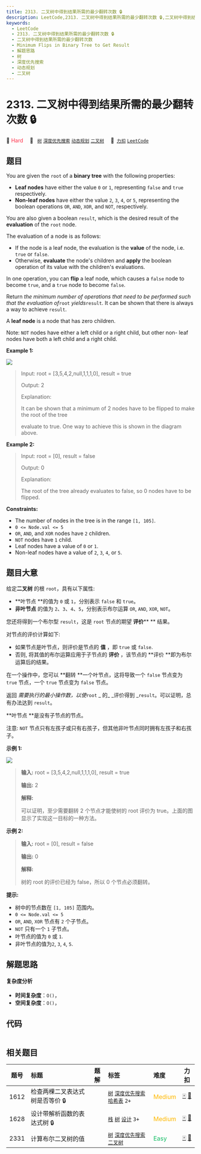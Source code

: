 ```yaml
---
title: 2313. 二叉树中得到结果所需的最少翻转次数 🔒
description: LeetCode,2313. 二叉树中得到结果所需的最少翻转次数 🔒,二叉树中得到结果所需的最少翻转次数,Minimum Flips in Binary Tree to Get Result,解题思路,树,深度优先搜索,动态规划,二叉树
keywords:
  - LeetCode
  - 2313. 二叉树中得到结果所需的最少翻转次数 🔒
  - 二叉树中得到结果所需的最少翻转次数
  - Minimum Flips in Binary Tree to Get Result
  - 解题思路
  - 树
  - 深度优先搜索
  - 动态规划
  - 二叉树
---
```


# 2313. 二叉树中得到结果所需的最少翻转次数 🔒

🔴 <font color=#ff334b>Hard</font>&emsp; 🔖&ensp; [`树`](/tag/tree.md) [`深度优先搜索`](/tag/depth-first-search.md) [`动态规划`](/tag/dynamic-programming.md) [`二叉树`](/tag/binary-tree.md)&emsp; 🔗&ensp;[`力扣`](https://leetcode.cn/problems/minimum-flips-in-binary-tree-to-get-result) [`LeetCode`](https://leetcode.com/problems/minimum-flips-in-binary-tree-to-get-result)

## 题目

You are given the `root` of a **binary tree** with the following properties:

  * **Leaf nodes** have either the value `0` or `1`, representing `false` and `true` respectively.
  * **Non-leaf nodes** have either the value `2`, `3`, `4`, or `5`, representing the boolean operations `OR`, `AND`, `XOR`, and `NOT`, respectively.

You are also given a boolean `result`, which is the desired result of the
**evaluation** of the `root` node.

The evaluation of a node is as follows:

  * If the node is a leaf node, the evaluation is the **value** of the node, i.e. `true` or `false`.
  * Otherwise, **evaluate** the node's children and **apply** the boolean operation of its value with the children's evaluations.

In one operation, you can **flip** a leaf node, which causes a `false` node to
become `true`, and a `true` node to become `false`.

Return _the minimum number of operations that need to be performed such that
the evaluation of_`root` _yields_`result`. It can be shown that there is
always a way to achieve `result`.

A **leaf node** is a node that has zero children.

Note: `NOT` nodes have either a left child or a right child, but other non-
leaf nodes have both a left child and a right child.



**Example 1:**

![](https://fastly.jsdelivr.net/gh/doocs/leetcode@main/solution/2300-2399/2313.Minimum%20Flips%20in%20Binary%20Tree%20to%20Get%20Result/images/operationstree.png)

> Input: root = [3,5,4,2,null,1,1,1,0], result = true
> 
> Output: 2
> 
> Explanation:
> 
> It can be shown that a minimum of 2 nodes have to be flipped to make the root of the tree
> 
> evaluate to true. One way to achieve this is shown in the diagram above.

**Example 2:**

> Input: root = [0], result = false
> 
> Output: 0
> 
> Explanation:
> 
> The root of the tree already evaluates to false, so 0 nodes have to be flipped.

**Constraints:**

  * The number of nodes in the tree is in the range `[1, 105]`.
  * `0 <= Node.val <= 5`
  * `OR`, `AND`, and `XOR` nodes have `2` children.
  * `NOT` nodes have `1` child.
  * Leaf nodes have a value of `0` or `1`.
  * Non-leaf nodes have a value of `2`, `3`, `4`, or `5`.


## 题目大意

给定**二叉树** 的根 `root`，具有以下属性:

  * **叶节点  **的值为 `0` 或 `1`，分别表示 `false` 和 `true`。
  * **非叶节点** 的值为 `2`、`3`、`4`、`5`，分别表示布尔运算 `OR`, `AND`, `XOR`, `NOT`。

您还将得到一个布尔型 `result`，这是 `root` 节点的期望 **评价**** ** 结果。

对节点的评价计算如下:

  * 如果节点是叶节点，则评价是节点的 **值** ，即 `true` 或 `false`.
  * 否则, 将其值的布尔运算应用于子节点的 **评价** ，该节点的 **评价  **即为布尔运算后的结果。

在一个操作中，您可以 **翻转  **一个叶节点，这将导致一个 `false` 节点变为 `true` 节点，一个 `true` 节点变为 `false`
节点。

返回 _需要执行的最小操作数，以使_`root` _  的_ _评价得到  _`result`。可以证明，总有办法达到 `result`。

**叶节点  **是没有子节点的节点。

注意: `NOT` 节点只有左孩子或只有右孩子，但其他非叶节点同时拥有左孩子和右孩子。



**示例 1:**

![](https://fastly.jsdelivr.net/gh/doocs/leetcode@main/solution/2300-2399/2313.Minimum%20Flips%20in%20Binary%20Tree%20to%20Get%20Result/images/operationstree.png)

> 
> 
> 
> 
> 
> **输入:** root = [3,5,4,2,null,1,1,1,0], result = true
> 
> **输出:** 2
> 
> **解释:**
> 
> 可以证明，至少需要翻转 2 个节点才能使树的 root 评价为 true。上面的图显示了实现这一目标的一种方法。
> 
> 

**示例 2:**

> 
> 
> 
> 
> 
> **输入:** root = [0], result = false
> 
> **输出:** 0
> 
> **解释:**
> 
> 树的 root 的评价已经为 false，所以 0 个节点必须翻转。
> 
> 



**提示:**

  * 树中的节点数在 `[1, 105]` 范围内。
  * `0 <= Node.val <= 5`
  * `OR`, `AND`, `XOR` 节点有 `2` 个子节点。
  * `NOT` 只有一个 `1` 子节点。
  * 叶节点的值为 `0` 或 `1`.
  * 非叶节点的值为`2`, `3`, `4`, `5`.


## 解题思路

#### 复杂度分析

- **时间复杂度**：`O()`，
- **空间复杂度**：`O()`，

## 代码

```javascript

```

## 相关题目

<!-- prettier-ignore -->
| 题号 | 标题 | 题解 | 标签 | 难度 | 力扣 |
| :------: | :------ | :------: | :------ | :------ | :------: |
| 1612 | 检查两棵二叉表达式树是否等价 🔒 |  |  [`树`](/tag/tree.md) [`深度优先搜索`](/tag/depth-first-search.md) [`哈希表`](/tag/hash-table.md) `2+` | <font color=#ffb800>Medium</font> | [🀄️](https://leetcode.cn/problems/check-if-two-expression-trees-are-equivalent) [🔗](https://leetcode.com/problems/check-if-two-expression-trees-are-equivalent) |
| 1628 | 设计带解析函数的表达式树 🔒 |  |  [`栈`](/tag/stack.md) [`树`](/tag/tree.md) [`设计`](/tag/design.md) `3+` | <font color=#ffb800>Medium</font> | [🀄️](https://leetcode.cn/problems/design-an-expression-tree-with-evaluate-function) [🔗](https://leetcode.com/problems/design-an-expression-tree-with-evaluate-function) |
| 2331 | 计算布尔二叉树的值 |  |  [`树`](/tag/tree.md) [`深度优先搜索`](/tag/depth-first-search.md) [`二叉树`](/tag/binary-tree.md) | <font color=#15bd66>Easy</font> | [🀄️](https://leetcode.cn/problems/evaluate-boolean-binary-tree) [🔗](https://leetcode.com/problems/evaluate-boolean-binary-tree) |